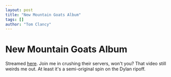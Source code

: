 ```yaml
---
layout: post
title: "New Mountain Goats Album"
tags: []
author: "Tom Clancy"
---
```


# New Mountain Goats Album

Streamed <a href="http://www.4ad.com/features/hereticpride/" target="_blank">here</a>. Join me in crushing their servers, won't you? That video still weirds me out. At least it's a semi-original spin on the Dylan ripoff.
